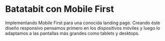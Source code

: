 # Batatabit con Mobile First  
Implementando Mobile First para una conocida landing page. Creando éste diseño responsivo pensamos primero en los dispositivos móviles y luego lo adaptamos a las pantallas más grandes como tablets y desktops. 
